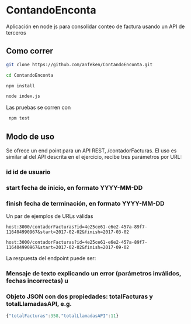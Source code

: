 # ContandoEnconta
Aplicación en node js para consolidar conteo de factura usando un API de terceros

## Como correr

```bash
git clone https://github.com/anfeken/ContandoEnconta.git

cd ContandoEnconta

npm install

node index.js
```

Las pruebas se corren con 
```bash
 npm test 
 ```

## Modo de uso

Se ofrece un end point para un API REST, /contadorFacturas. El uso es similar al del API descrita en el ejercicio, recibe tres parámetros por URL:

### id id de usuario
### start fecha de inicio, en formato YYYY-MM-DD
### finish fecha de terminación, en formato YYYY-MM-DD

Un  par de ejemplos de URLs válidas
```url
host:3000/contadorFacturas?id=4e25ce61-e6e2-457a-89f7-116404990967&start=2017-02-02&finish=2017-03-02
```
```url
host:3000/contadorFacturas?id=4e25ce61-e6e2-457a-89f7-116404990967&start=2017-02-02&finish=2017-09-02
```

La respuesta del endpoint puede ser:

### Mensaje de texto explicando un error (parámetros inválidos, fechas incorrectas) u
### Objeto JSON con dos propiedades: totalFacturas y totalLlamadasAPI, e.g.
```js
{"totalFacturas":358,"totalLlamadasAPI":11}
```
